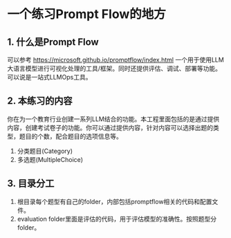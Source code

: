 # 一个练习Prompt Flow的地方

## 1. 什么是Prompt Flow
可以参考 https://microsoft.github.io/promptflow/index.html
一个用于使用LLM大语言模型进行可视化处理的工具/框架。同时还提供评估、调试、部署等功能。可以说是一站式LLMOps工具。

## 2. 本练习的内容

你在为一个教育行业创建一系列LLM结合的功能。本工程里面包括的是通过提供内容，创建考试卷子的功能。你可以通过提供内容，针对内容可以选择出题的类型，题目的个数，配合题目的选项信息等。

1. 分类题目(Category)
2. 多选题(MultipleChoice)

## 3. 目录分工
1. 根目录每个题型有自己的folder，内部包括promptflow相关的代码和配置文件。
2. evaluation folder里面是评估的代码，用于评估模型的准确性。按照题型分folder。

